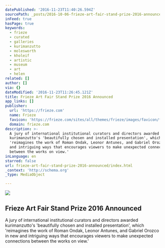 ```yaml
---
datePublished: '2016-11-23T11:40:26.594Z'
sourcePath: _posts/2016-10-06-frieze-art-fair-stand-prize-2016-announced.md
inFeed: true
hasPage: true
keywords:
  - frieze
  - curated
  - galleries
  - kurimanzutto
  - molesworth
  - kholeif
  - artistic
  - museum
  - art
  - helen
related: []
author: []
via: {}
dateModified: '2016-11-23T11:26:45.121Z'
title: Frieze Art Fair Stand Prize 2016 Announced
app_links: []
publisher:
  url: 'https://frieze.com'
  name: Frieze
  favicon: 'https://frieze.com/sites/all/themes/frieze/images/favicon/favicon.ico'
  domain: frieze.com
description: >-
  A jury of international institutional curators and directors awarded
  kurimanzutto's 'beautifully chosen and installed presentation', which
  'reimagines the work of Roman Ondak, Leonor Antunes, and Gabriel Orozco in new
  and intriguing ways that encourages viewers to make unexpected connections
  between the works on view.'
inLanguage: en
starred: false
url: frieze-art-fair-stand-prize-2016-announced/index.html
_context: 'http://schema.org'
_type: MediaObject

---
```

<article style=""><img src="https://imgflo.herokuapp.com/graph/2b2431f8e7ba7b0/af4a2cf4a7db6d7c21bfcd65c992113a/noop.png?input=https%3A%2F%2Ffrieze.com%2Fsites%2Fdefault%2Ffiles%2Fspthumb.png" /><h1>Frieze Art Fair Stand Prize 2016 Announced</h1><p>A jury of international institutional curators and directors awarded kurimanzutto's 'beautifully chosen and installed presentation', which 'reimagines the work of Roman Ondak, Leonor Antunes, and Gabriel Orozco in new and intriguing ways that encourages viewers to make unexpected connections between the works on view.'</p></article>